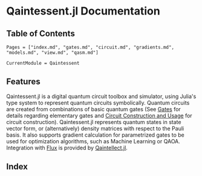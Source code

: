 # Qaintessent.jl Documentation

## Table of Contents
```@contents
Pages = ["index.md", "gates.md", "circuit.md", "gradients.md", "models.md", "view.md", "qasm.md"]
```

```@meta
CurrentModule = Qaintessent
```

## Features

Qaintessent.jl is a digital quantum circuit toolbox and simulator, using Julia's type system to represent quantum circuits symbolically. Quantum circuits are created from combinations of basic quantum gates (See [Gates](@ref) for details regarding elementary gates and [Circuit Construction and Usage](@ref) for circuit construction). Qaintessent.jl represents quantum states in state vector form, or (alternatively) density matrices with respect to the Pauli basis. It also supports gradient calculation for parametrized gates to be used for optimization algorithms, such as Machine Learning or QAOA. Integration with [Flux](https://fluxml.ai) is provided by [Qaintellect.jl](https://github.com/Qaintum/Qaintellect.jl).

## Index

```@index
```
